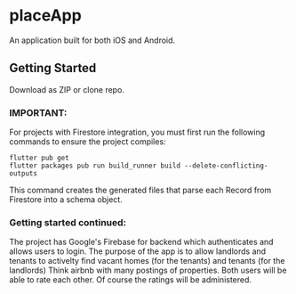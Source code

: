 # placeApp

An application built for both iOS and Android. 

## Getting Started

Download as ZIP or clone repo. 

### IMPORTANT:

For projects with Firestore integration, you must first run the following commands to ensure the project compiles:

```
flutter pub get
flutter packages pub run build_runner build --delete-conflicting-outputs
```

This command creates the generated files that parse each Record from Firestore into a schema object.

### Getting started continued:
The project has Google's Firebase for backend which authenticates and allows users to login.
The purpose of the app is to allow landlords and tenants to activelty find vacant homes (for the tenants) and tenants (for the landlords)
Think airbnb with many postings of properties. Both users will be able to rate each other. Of course the ratings will be administered. 
